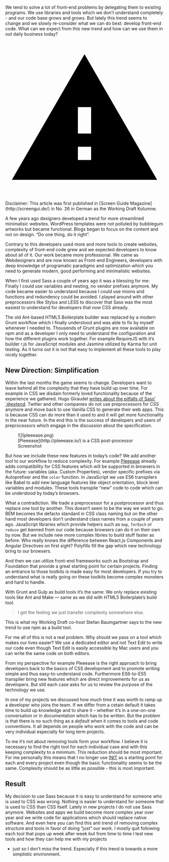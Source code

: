 <p class="post__intro">
  We tend to solve a lot of front-end problems by delegating them to existing
  programs. We use libraries and tools which we don’t understand completely -
  and our code base grows and grows. But lately this trend seems to change and
  we slowly re-consider what we can do best: develop front-end code. What can we
  expect from this new trend and how can we use them in out daily business
  today?
</p>

<svg viewBox="0 0 24 24" xmlns="http://www.w3.org/2000/svg" class="icon icon--warning icon--left">
  <path d="M1 21h22L12 2 1 21zm12-3h-2v-2h2v2zm0-4h-2v-4h2v4z">
</svg> Disclaimer: This article was first published in
[Screen Guide Magazine](http://screengui.de/) in No. 26 in German as the
Working Draft Kolumne.

A few years ago designers developed a trend for more streamlined minimalisic
websites. WordPress templates were not polluted by bubblegum artworks but became
functional. Blogs began to focus on the content and not on design. “Do one
thing, do it right”.

Contrary to this developers used more and more tools to create websites,
complexity of front-end code grew and we expected developers to know about all
of it. Our work became more professional. We came as Webdesigners and are now
known as Front-end Engineers, developers with deep knowledge of programatic
paradigms and optimization which you need to generate modern, good performing
and minimalistic websites.

When I first used Sass a couple of years ago it was a blessing for me: Finally I
could use variables and nesting, no vendor prefixes anymore. My code became
easier to understand because I could use mixins and functions and redundency
could be avoided. I played around with other preprocessors like Stylus and LESS
to discover that Sass was the most easiest to understand for developers that now
CSS already.

The old Ant-based HTML5 Boilerplate builder was replaced by a modern Grunt
workflow which I finally understood and was able to fix by myself whenever I
needed to. Thousends of Grunt plugins are now available on npm and as a
developer I only need to understand the configuration and how the different
plugins work together. For example RequireJS with it’s builder r.js for
JavaScript modules and Jasmine utilized by Karma for unit testing. As it turns
out it is not that easy to implement all these tools to play nicely together.

## New Direction: Simplification

Within the last months the game seems to change. Developers want to leave behind
all the complexity that they have build up over time. For example in CSS
we disdain formerly loved functionality because of the experience we gathered.
Hugo Giraudel
[writes about the pitfalls of Sass’ `@extend](http://www.sitepoint.com/avoid-sass-extend/).
Twitter and other companies do not use preprocessors for CSS anymore and move
back to use Vanilla CSS to generate their web apps. This is because CSS can do
more than it used to and it will get more functionality in the near future. In
the end this is the success of developers and users of preprocessors which
engage in the discussion about the specification.

<figure class="image image--left" markdown="1">
  ![](pleeease.png)

<figcaption class="image__caption" markdown="1">
  [Pleeease](http://pleeease.io/) is a CSS post-processor
  <span class="image__caption__copywrite">Screenshot</span>
</figcaption>
</figure>

But how we include these new features in today’s code? We add another tool to
our workflow to reduce complexity. For example [Pleeease](http://pleeease.io/)
already adds compatibility for CSS features which will be supported in browsers
in the future: variables (aka. Custom Properties), vendor specific prefixes via
Autoprefixer and the `color` function. In JavaScript we use ES6 transpilers like
Babel to add new language features like object orientation, block level
variables and modules. These tools transpile “new” code to code which can be
understood by today’s browsers.

What a contradiction. We trade a preprocessor for a postprocessor and thus
replace one tool by another. This doesn’t seem to be the way we want to go. BEM
becomes the defacto standard in CSS class naming but on the other hand most
developers don’t understand class names from a couple of years ago. JavaScript
libraries which provide helpers such as `map`, `forEach` or `reduce` get banned
from our code because browsers can do it on their own by now. But we include new
more complex libries to build stuff faster as before. Who really knows the
difference between React.js Components and Angular Directives on first sight?
Polyfills fill the gap which new technology bring to our browsers.

And then we can utilize front-end frameworks such as Bootstrap and Foundation
that provide a great starting point for certain projects. Finding an entrance to
those toolkits is made easy for most developers. If you try to understand what
is really going on these toolkits become complex monsters and hard to handle.

With Grunt and Gulp as build tools it’s the same: We only replace existing tools
like Ant and Make — same as we did with HTML5 Boilerplate’s build tool.

> I get the feeling we just transfer complexity somewhere else.

This is what my Working Draft co-host Stefan Baumgartner says to the new trend
to use npm as a build tool.

For me all of this is not a real problem. Why should we pass on a tool which
makes our lives easier? We use a dedicated editor and not Text Edit to write our
code even though Text Edit is easily accessible by Mac users and you can write
the same code on both editors.

From my perspective for example Pleeease is the right approach to bring
developers back to the basics of CSS development and to promote writing simple
and thus easy-to-understand code. Furthermore ES6-to-ES5 transpiler bring new
features which are direct improvements for us as developers. But still each case
asks for us to review the purpose of the technology we use.

In one of my projects we discussed how much time it was worth to ramp up a
developer who joins the team. If we differ from a cetain default it takes time
to build up knowledge and to share it – whether it’s in a one-on-one
conversation or in documentation which has to be written. But the problem is
that there is no such thing as a _default_ when it comes to tools and code
conventions. It all depends on people who work with the code and can be very
individual especially for long term projects.

To me it’s not about removing tools form your workflow. I believe it is
necessary to find the right tool for each individual case and with this keeping
complexity to a minimum. This reduction should be most important. For me
personally this means that I no longer use [INIT](http://use-init.com/) as a
starting point for each and every project even though the basic functionality
seems to be the same. Complexity should be as little as possible - this is most
important.

## Result

My decision to use Sass because it is easy to understand for someone who is used
to CSS was wrong. Nothing is easier to understand for someone that is used to
CSS than CSS itself. Lately in new projects I do not use Sass anymore.
Websites and apps we build become more complex year over year and we write code
for applications which should replace native software. And even here you can
find this anti trend of removing complex structure and tools in favor of doing
“just” our work. I mostly quit following each tool that pops up week after week
but from time to time I test new tools and how they can help me with my projects
- just so I don’t miss the trend. Especially if this trend is towards a more
simplistic environment.
